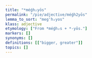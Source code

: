 ```yaml
---
title: "*méǵh₂yōs"
permalink: "/pie/adjective/méǵh2yōs"
lemma_to_sort: "meg'h₂yos"
klass: adjective
etymology: ["From *méǵh₂s +‎ *-yōs."]
markers: []
synonyms: []
definitions: [["bigger, greater"]]
topics: []
---
```

